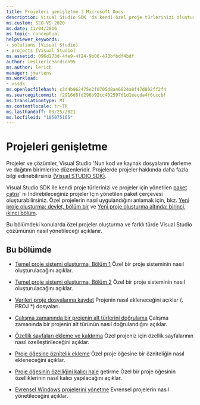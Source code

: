```yaml
---
title: Projeleri genişletme | Microsoft Docs
description: Visual Studio SDK 'da kendi özel proje türlerinizi oluşturmayı ve farklı türlerde Visual Studio çözümlerini yönetmeyi öğrenin.
ms.custom: SEO-VS-2020
ms.date: 11/04/2016
ms.topic: conceptual
helpviewer_keywords:
- solutions [Visual Studio]
- projects [Visual Studio]
ms.assetid: 096d273d-4fe9-4f24-9b00-470bfbdf4bdf
author: leslierichardson95
ms.author: lerich
manager: jmartens
ms.workload:
- vssdk
ms.openlocfilehash: c3d4b962475e2f0705d8a46624a8f47d802ff2f4
ms.sourcegitcommit: f2916d8fd296b92cc402597d1d1eecda4f6cccbf
ms.translationtype: MT
ms.contentlocale: tr-TR
ms.lasthandoff: 03/25/2021
ms.locfileid: "105075165"
---
```

# <a name="extend-projects"></a>Projeleri genişletme
Projeler ve çözümler, Visual Studio 'Nun kod ve kaynak dosyalarını derleme ve dağıtım birimlerine düzenleridir. Projelerde projeler hakkında daha fazla bilgi edinebilirsiniz [(Visual STUDIO SDK)](../extensibility/extending-projects.md).

 Visual Studio SDK ile kendi proje türlerinizi ve projeler için yönetilen [paket çatısı](https://github.com/tunnelvisionlabs/MPFProj10)' nı Indirebileceğiniz projeler Için yönetilen paket çerçevesi oluşturabilirsiniz. Özel projelerin nasıl uygulandığını anlamak için, bkz. [Yeni proje oluşturma: devlet, bölüm bir](../extensibility/internals/new-project-generation-under-the-hood-part-one.md) ve [Yeni proje oluşturma altında: birinci, ikinci bölüm](../extensibility/internals/new-project-generation-under-the-hood-part-two.md).

 Bu bölümdeki konularda özel projeler oluşturma ve farklı türde Visual Studio çözümünün nasıl yönetileceği açıklanır.

## <a name="in-this-section"></a>Bu bölümde
- [Temel proje sistemi oluşturma, Bölüm 1](../extensibility/creating-a-basic-project-system-part-1.md) Özel bir proje sisteminin nasıl oluşturulacağını açıklar.

- [Temel proje sistemi oluşturma, Bölüm 2](../extensibility/creating-a-basic-project-system-part-2.md) Özel bir proje sisteminin nasıl oluşturulacağını açıklar.

- [Verileri proje dosyalarına kaydet](../extensibility/saving-data-in-project-files.md) Projenin nasıl ekleneceğini açıklar (<em>.</em> PROJ *) dosyaları.

- [Çalışma zamanında bir projenin alt türlerini doğrulama](../extensibility/verifying-subtypes-of-a-project-at-run-time.md) Çalışma zamanında bir projenin alt türünün nasıl doğrulandığını açıklar.

- [Özellik sayfaları ekleme ve kaldırma](../extensibility/adding-and-removing-property-pages.md) Özel projeniz için özellik sayfalarının nasıl özelleştirileceğini açıklar.

- [Proje öğesine öznitelik ekleme](../extensibility/adding-an-attribute-to-a-project-item.md) Özel proje öğesine bir özniteliğin nasıl ekleneceğini açıklar.

- [Proje öğesinin özelliğini kalıcı hale](../extensibility/persisting-the-property-of-a-project-item.md) getirme Özel bir proje öğesinin özelliklerinin nasıl kalıcı yapılacağını açıklar.

- [Evrensel Windows projelerini yönetme](../extensibility/managing-universal-windows-projects.md) Evrensel projelerin nasıl yönetileceğini açıklar.
